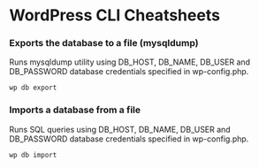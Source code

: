 # WordPress CLI Cheatsheets

### Exports the database to a file (mysqldump)

Runs mysqldump utility using DB_HOST, DB_NAME, DB_USER and DB_PASSWORD database credentials specified in wp-config.php.

`wp db export`

### Imports a database from a file

Runs SQL queries using DB_HOST, DB_NAME, DB_USER and DB_PASSWORD database credentials specified in wp-config.php.

`wp db import`
